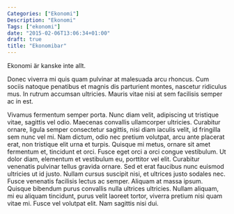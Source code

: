 ```yaml
---
Categories: ["Ekonomi"]
Description: "Ekonomi"
Tags: ["ekonomi"]
date: "2015-02-06T13:06:34+01:00"
draft: true
title: "Ekonomibar"
---
```


Ekonomi är kanske inte allt.

Donec viverra mi quis quam pulvinar at malesuada arcu rhoncus. Cum sociis
natoque penatibus et magnis dis parturient montes, nascetur ridiculus mus. In
rutrum accumsan ultricies. Mauris vitae nisi at sem facilisis semper ac in est.

Vivamus fermentum semper porta. Nunc diam velit, adipiscing ut tristique vitae,
sagittis vel odio. Maecenas convallis ullamcorper ultricies. Curabitur ornare,
ligula semper consectetur sagittis, nisi diam iaculis velit, id fringilla sem
nunc vel mi. Nam dictum, odio nec pretium volutpat, arcu ante placerat erat,
non tristique elit urna et turpis. Quisque mi metus, ornare sit amet fermentum
et, tincidunt et orci. Fusce eget orci a orci congue vestibulum. Ut dolor diam,
elementum et vestibulum eu, porttitor vel elit. Curabitur venenatis pulvinar
tellus gravida ornare. Sed et erat faucibus nunc euismod ultricies ut id justo.
Nullam cursus suscipit nisi, et ultrices justo sodales nec. Fusce venenatis
facilisis lectus ac semper. Aliquam at massa ipsum. Quisque bibendum purus
convallis nulla ultrices ultricies. Nullam aliquam, mi eu aliquam tincidunt,
purus velit laoreet tortor, viverra pretium nisi quam vitae mi. Fusce vel
volutpat elit. Nam sagittis nisi dui.

